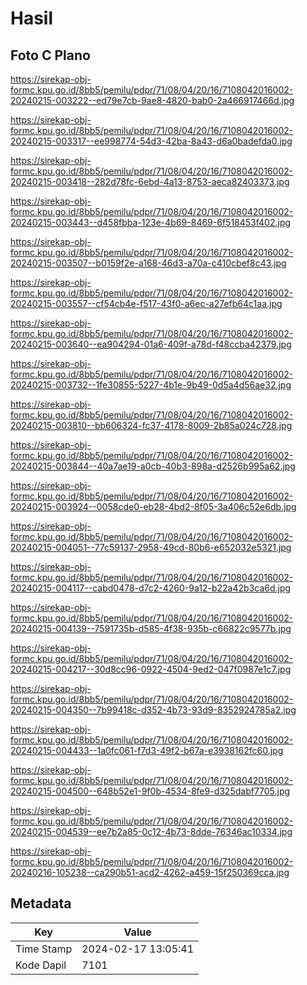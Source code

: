 # Hasil

## Foto C Plano

https://sirekap-obj-formc.kpu.go.id/8bb5/pemilu/pdpr/71/08/04/20/16/7108042016002-20240215-003222--ed79e7cb-9ae8-4820-bab0-2a466917466d.jpg

https://sirekap-obj-formc.kpu.go.id/8bb5/pemilu/pdpr/71/08/04/20/16/7108042016002-20240215-003317--ee998774-54d3-42ba-8a43-d6a0badefda0.jpg

https://sirekap-obj-formc.kpu.go.id/8bb5/pemilu/pdpr/71/08/04/20/16/7108042016002-20240215-003418--282d78fc-6ebd-4a13-8753-aeca82403373.jpg

https://sirekap-obj-formc.kpu.go.id/8bb5/pemilu/pdpr/71/08/04/20/16/7108042016002-20240215-003443--d458fbba-123e-4b69-8469-6f518453f402.jpg

https://sirekap-obj-formc.kpu.go.id/8bb5/pemilu/pdpr/71/08/04/20/16/7108042016002-20240215-003507--b0159f2e-a168-46d3-a70a-c410cbef8c43.jpg

https://sirekap-obj-formc.kpu.go.id/8bb5/pemilu/pdpr/71/08/04/20/16/7108042016002-20240215-003557--cf54cb4e-f517-43f0-a6ec-a27efb64c1aa.jpg

https://sirekap-obj-formc.kpu.go.id/8bb5/pemilu/pdpr/71/08/04/20/16/7108042016002-20240215-003640--ea904294-01a6-409f-a78d-f48ccba42379.jpg

https://sirekap-obj-formc.kpu.go.id/8bb5/pemilu/pdpr/71/08/04/20/16/7108042016002-20240215-003732--1fe30855-5227-4b1e-9b49-0d5a4d56ae32.jpg

https://sirekap-obj-formc.kpu.go.id/8bb5/pemilu/pdpr/71/08/04/20/16/7108042016002-20240215-003810--bb606324-fc37-4178-8009-2b85a024c728.jpg

https://sirekap-obj-formc.kpu.go.id/8bb5/pemilu/pdpr/71/08/04/20/16/7108042016002-20240215-003844--40a7ae19-a0cb-40b3-898a-d2526b995a62.jpg

https://sirekap-obj-formc.kpu.go.id/8bb5/pemilu/pdpr/71/08/04/20/16/7108042016002-20240215-003924--0058cde0-eb28-4bd2-8f05-3a406c52e6db.jpg

https://sirekap-obj-formc.kpu.go.id/8bb5/pemilu/pdpr/71/08/04/20/16/7108042016002-20240215-004051--77c59137-2958-49cd-80b6-e652032e5321.jpg

https://sirekap-obj-formc.kpu.go.id/8bb5/pemilu/pdpr/71/08/04/20/16/7108042016002-20240215-004117--cabd0478-d7c2-4260-9a12-b22a42b3ca6d.jpg

https://sirekap-obj-formc.kpu.go.id/8bb5/pemilu/pdpr/71/08/04/20/16/7108042016002-20240215-004139--7591735b-d585-4f38-935b-c66822c9577b.jpg

https://sirekap-obj-formc.kpu.go.id/8bb5/pemilu/pdpr/71/08/04/20/16/7108042016002-20240215-004217--30d8cc96-0922-4504-9ed2-047f0987e1c7.jpg

https://sirekap-obj-formc.kpu.go.id/8bb5/pemilu/pdpr/71/08/04/20/16/7108042016002-20240215-004350--7b99418c-d352-4b73-93d9-8352924785a2.jpg

https://sirekap-obj-formc.kpu.go.id/8bb5/pemilu/pdpr/71/08/04/20/16/7108042016002-20240215-004433--1a0fc061-f7d3-49f2-b67a-e3938162fc60.jpg

https://sirekap-obj-formc.kpu.go.id/8bb5/pemilu/pdpr/71/08/04/20/16/7108042016002-20240215-004500--648b52e1-9f0b-4534-8fe9-d325dabf7705.jpg

https://sirekap-obj-formc.kpu.go.id/8bb5/pemilu/pdpr/71/08/04/20/16/7108042016002-20240215-004539--ee7b2a85-0c12-4b73-8dde-76346ac10334.jpg

https://sirekap-obj-formc.kpu.go.id/8bb5/pemilu/pdpr/71/08/04/20/16/7108042016002-20240216-105238--ca290b51-acd2-4262-a459-15f250369cca.jpg


## Metadata

| Key        | Value               |
| ---------- | ------------------- |
| Time Stamp | 2024-02-17 13:05:41 |
| Kode Dapil | 7101                |



